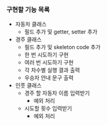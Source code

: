 ### 구현할 기능 목록

- 자동차 클래스 
  - 필드 추가 및 getter, setter 추가
- 경주 클래스
  - 필드 추가 및 skeleton code 추가
  - 한 번 시도하기 구현 
  - 여러 번 시도하기 구현
  - 각 차수별 실행 결과 출력
  - 우승자 안내 문구 출력
- 인풋 클래스
  - 경주 할 자동차 이름 입력받기
    - 예외 처리
  - 시도할 횟수 입력받기
    - 예외 처리